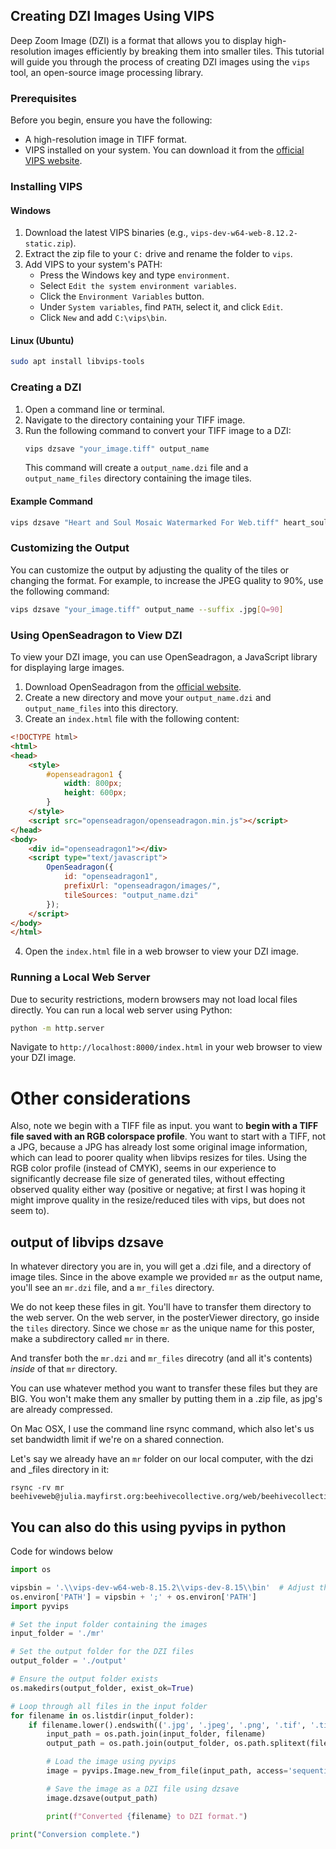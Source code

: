 ## Creating DZI Images Using VIPS

Deep Zoom Image (DZI) is a format that allows you to display high-resolution images efficiently by breaking them into smaller tiles. This tutorial will guide you through the process of creating DZI images using the `vips` tool, an open-source image processing library.

### Prerequisites

Before you begin, ensure you have the following:
- A high-resolution image in TIFF format.
- VIPS installed on your system. You can download it from the [official VIPS website](https://www.libvips.org).

### Installing VIPS

#### Windows
1. Download the latest VIPS binaries (e.g., `vips-dev-w64-web-8.12.2-static.zip`).
2. Extract the zip file to your `C:` drive and rename the folder to `vips`.
3. Add VIPS to your system's PATH:
   - Press the Windows key and type `environment`.
   - Select `Edit the system environment variables`.
   - Click the `Environment Variables` button.
   - Under `System variables`, find `PATH`, select it, and click `Edit`.
   - Click `New` and add `C:\vips\bin`.

#### Linux (Ubuntu)
```bash
sudo apt install libvips-tools
```

### Creating a DZI

1. Open a command line or terminal.
2. Navigate to the directory containing your TIFF image.
3. Run the following command to convert your TIFF image to a DZI:
   ```bash
   vips dzsave "your_image.tiff" output_name
   ```
   This command will create a `output_name.dzi` file and a `output_name_files` directory containing the image tiles.

#### Example Command
```bash
vips dzsave "Heart and Soul Mosaic Watermarked For Web.tiff" heart_soul
```

### Customizing the Output

You can customize the output by adjusting the quality of the tiles or changing the format. For example, to increase the JPEG quality to 90%, use the following command:
```bash
vips dzsave "your_image.tiff" output_name --suffix .jpg[Q=90]
```

### Using OpenSeadragon to View DZI

To view your DZI image, you can use OpenSeadragon, a JavaScript library for displaying large images.

1. Download OpenSeadragon from the [official website](https://openseadragon.github.io/).
2. Create a new directory and move your `output_name.dzi` and `output_name_files` into this directory.
3. Create an `index.html` file with the following content:

```html
<!DOCTYPE html>
<html>
<head>
    <style>
        #openseadragon1 {
            width: 800px;
            height: 600px;
        }
    </style>
    <script src="openseadragon/openseadragon.min.js"></script>
</head>
<body>
    <div id="openseadragon1"></div>
    <script type="text/javascript">
        OpenSeadragon({
            id: "openseadragon1",
            prefixUrl: "openseadragon/images/",
            tileSources: "output_name.dzi"
        });
    </script>
</body>
</html>
```

4. Open the `index.html` file in a web browser to view your DZI image.

### Running a Local Web Server

Due to security restrictions, modern browsers may not load local files directly. You can run a local web server using Python:

```bash
python -m http.server
```

Navigate to `http://localhost:8000/index.html` in your web browser to view your DZI image.

# Other considerations

Also, note we begin with a TIFF file as input. you want to **begin with a TIFF file saved with an RGB colorspace profile**. You want to start with a TIFF, not a JPG, because a JPG has already lost some original image information, which can lead to poorer quality when libvips resizes for tiles. Using the RGB color profile (instead of CMYK), seems in our experience to significantly decrease file size of generated tiles, without effecting observed quality either way (positive or negative; at first I was hoping it might improve quality in the resize/reduced tiles with vips, but does not seem to). 

## output of libvips dzsave 

In whatever directory you are in, you will get a .dzi file, and a directory of image tiles. Since in the above example we provided `mr` as the output name, you'll see an `mr.dzi` file, and a `mr_files` directory. 

We do not keep these files in git. You'll have to transfer them directory to the web server. On the web server, in the posterViewer directory, go inside the `tiles` directory. Since we chose `mr` as the unique name for this poster, make a subdirectory called `mr` in there. 

And transfer both the `mr.dzi` and `mr_files` direcotry (and all it's contents) *inside* of that `mr` directory. 

You can use whatever method you want to transfer these files but they are BIG. You won't make them any smaller by putting them in a .zip file, as jpg's are already compressed. 

On Mac OSX, I use the command line rsync command, which also let's us set bandwidth limit if we're on a shared connection. 

Let's say we already have an `mr` folder on our local computer, with the dzi and _files directory in it:

    rsync -rv mr beehiveweb@julia.mayfirst.org:beehivecollective.org/web/beehivecollective.org/posterViewer/tiles/


## You can also do this using pyvips in python
Code for windows below


```python
import os

vipsbin = '.\\vips-dev-w64-web-8.15.2\\vips-dev-8.15\\bin'  # Adjust this path to where your libvips binaries are located
os.environ['PATH'] = vipsbin + ';' + os.environ['PATH']
import pyvips

# Set the input folder containing the images
input_folder = './mr'

# Set the output folder for the DZI files
output_folder = './output'

# Ensure the output folder exists
os.makedirs(output_folder, exist_ok=True)

# Loop through all files in the input folder
for filename in os.listdir(input_folder):
    if filename.lower().endswith(('.jpg', '.jpeg', '.png', '.tif', '.tiff')):  # Add more extensions as needed
        input_path = os.path.join(input_folder, filename)
        output_path = os.path.join(output_folder, os.path.splitext(filename)[0])

        # Load the image using pyvips
        image = pyvips.Image.new_from_file(input_path, access='sequential')

        # Save the image as a DZI file using dzsave
        image.dzsave(output_path)

        print(f"Converted {filename} to DZI format.")

print("Conversion complete.")
```